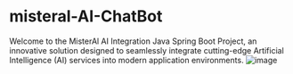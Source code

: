 # misteral-AI-ChatBot
 Welcome to the MisterAl AI Integration Java Spring Boot Project, an innovative solution designed to seamlessly integrate cutting-edge Artificial Intelligence (AI) services into modern application environments.
![image](https://github.com/user-attachments/assets/80a342e3-30c3-4fc8-9f64-4c43ac91576a)
